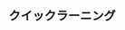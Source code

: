 ## クイックラーニング

### <script> タグ

`defer` 属性 : `<script>` を `<head>` 内の最後に配置する際に付ける。

### Call back

[callback.js](callback.js)

### メソッド

[method](method.js)

### 分割代入

[destructuring-assignment.js](destructuring-assignment.js)

### Class

[class.js](class.js)

